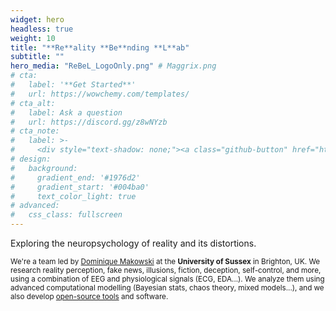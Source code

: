 ```yaml
---
widget: hero
headless: true
weight: 10
title: "**Re**ality **Be**nding **L**ab"
subtitle: ""
hero_media: "ReBeL_LogoOnly.png" # Maggrix.png
# cta:
#   label: '**Get Started**'
#   url: https://wowchemy.com/templates/
# cta_alt:
#   label: Ask a question
#   url: https://discord.gg/z8wNYzb
# cta_note:
#   label: >-
#     <div style="text-shadow: none;"><a class="github-button" href="https://github.com/wowchemy/wowchemy-hugo-themes" data-icon="octicon-star" data-size="large" data-show-count="true" aria-label="Star">Star Wowchemy Website Builder</a></div><div style="text-shadow: none;"><a class="github-button" href="https://github.com/wowchemy/starter-hugo-academic" data-icon="octicon-star" data-size="large" data-show-count="true" aria-label="Star">Star the Academic template</a></div>
# design:
#   background:
#     gradient_end: '#1976d2'
#     gradient_start: '#004ba0'
#     text_color_light: true
# advanced:
#   css_class: fullscreen
---
```


Exploring the neuropsychology of reality and its distortions.

<sub>We're a team led by [Dominique Makowski](https://dominiquemakowski.github.io/) at the **University of Sussex** in Brighton, UK. We research reality perception, fake news, illusions, fiction, deception, self-control, and more, using a combination of EEG and physiological signals (ECG, EDA...). We analyze them using advanced computational modelling (Bayesian stats, chaos theory, mixed models...), and we also develop [open-source tools](https://github.com/RealityBending) and software.</sub>


<!-- <figure> -->
  <!-- <img src="https://upload.wikimedia.org/wikipedia/commons/3/34/University_of_Sussex_Logo.svg" alt="University of Sussex logo" width= "40%" align="right"/> -->
<!-- </figure> -->

<!--Custom spacing-->
<div class="mb-3"></div>
<!--GitHub Button JS-->
<script async defer src="https://buttons.github.io/buttons.js"></script>
